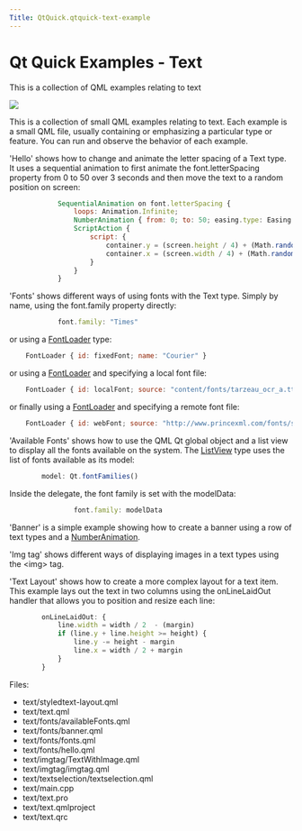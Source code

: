 ```yaml
---
Title: QtQuick.qtquick-text-example
---
```

        
Qt Quick Examples - Text
========================

<span class="subtitle"></span>
<span id="details"></span>
This is a collection of QML examples relating to text

![](https://developer.ubuntu.com/static/devportal_uploaded/4d866488-3dea-4b44-8b75-fccf97ff1c55-api/apps/qml/sdk-14.10/qtquick-text-example/images/qml-text-example.png)

This is a collection of small QML examples relating to text. Each example is a small QML file, usually containing or emphasizing a particular type or feature. You can run and observe the behavior of each example.

'Hello' shows how to change and animate the letter spacing of a Text type. It uses a sequential animation to first animate the font.letterSpacing property from 0 to 50 over 3 seconds and then move the text to a random position on screen:

``` qml
            SequentialAnimation on font.letterSpacing {
                loops: Animation.Infinite;
                NumberAnimation { from: 0; to: 50; easing.type: Easing.InQuad; duration: 3000 }
                ScriptAction {
                    script: {
                        container.y = (screen.height / 4) + (Math.random() * screen.height / 2)
                        container.x = (screen.width / 4) + (Math.random() * screen.width / 2)
                    }
                }
            }
```

'Fonts' shows different ways of using fonts with the Text type. Simply by name, using the font.family property directly:

``` qml
            font.family: "Times"
```

or using a [FontLoader](../QtQuick.FontLoader.md) type:

``` qml
    FontLoader { id: fixedFont; name: "Courier" }
```

or using a [FontLoader](../QtQuick.FontLoader.md) and specifying a local font file:

``` qml
    FontLoader { id: localFont; source: "content/fonts/tarzeau_ocr_a.ttf" }
```

or finally using a [FontLoader](../QtQuick.FontLoader.md) and specifying a remote font file:

``` qml
    FontLoader { id: webFont; source: "http://www.princexml.com/fonts/steffmann/Starburst.ttf" }
```

'Available Fonts' shows how to use the QML Qt global object and a list view to display all the fonts available on the system. The [ListView](../QtQuick.ListView.md) type uses the list of fonts available as its model:

``` qml
        model: Qt.fontFamilies()
```

Inside the delegate, the font family is set with the modelData:

``` qml
                font.family: modelData
```

'Banner' is a simple example showing how to create a banner using a row of text types and a [NumberAnimation](../QtQuick.NumberAnimation.md).

'Img tag' shows different ways of displaying images in a text types using the &lt;img&gt; tag.

'Text Layout' shows how to create a more complex layout for a text item. This example lays out the text in two columns using the onLineLaidOut handler that allows you to position and resize each line:

``` qml
        onLineLaidOut: {
            line.width = width / 2  - (margin)
            if (line.y + line.height >= height) {
                line.y -= height - margin
                line.x = width / 2 + margin
            }
        }
```

Files:

-   text/styledtext-layout.qml
-   text/text.qml
-   text/fonts/availableFonts.qml
-   text/fonts/banner.qml
-   text/fonts/fonts.qml
-   text/fonts/hello.qml
-   text/imgtag/TextWithImage.qml
-   text/imgtag/imgtag.qml
-   text/textselection/textselection.qml
-   text/main.cpp
-   text/text.pro
-   text/text.qmlproject
-   text/text.qrc

